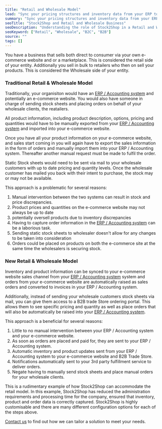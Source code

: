 ```yaml
---
title: "Retail and Wholesale Model"
lead: "Sync your pricing structures and inventory data from your ERP to both your wholesale and retail sales channels for better efficiency."
summary: "Sync your pricing structures and inventory data from your ERP to both your wholesale and retail sales channels for better efficiency."
seoTitle: "Stock2Shop and Retail and Wholesale Business"
seoDescription: "Understanding the role of Stock2Shop in a Retail and Wholesale business model"
seoKeyword: ["Retail", "Wholesale", "B2C", "B2B"]
source: ""
tags: []
---
```


You have a business that sells both direct to consumer via your own e-commerce website and or a marketplace.
This is considered the retail side of your entity.
Additionally you sell in bulk to retailers who then on sell your products.
This is considered the Wholesale side of your entity.

### Traditional Retail & Wholesale Model 
Traditionally, your organisiton would have an [ERP / Accounting system](/integrations) and potentially an e-commerce website. 
You would also have someone in charge of sending stock sheets and placing orders on behalf of your wholesale clients, the reatailers.

All product information, including product description, options, pricing and quantities would have to be manually exported 
from your [ERP / Accounting system](/integrations) and imported into your e-commerce website.

Once you have all your product information on your e-commerce website, and sales start coming in you 
will again have to export the sales information in the form of orders and manually import them into your ERP / Accounting system. 
Thereafter another manual request must be made to fulfil the order.

Static Stock sheets would need to be sent via mail to your wholesale customers with up to date pricing and quantity levels.
Once the wholesale customer has mailed you back with their intent to purchase, the stock may or may not be available.

This approach is a problematic for several reasons:

1. Manual intervention between the two systems can result in stock and price discrepancies.
2. Product prices and quantities on the e-commerce website may not always be up to date
3. potentially oversell products due to inventory discrepancies
4. Having to capture order information in the [ERP / Accounting system](/integrations) can be a laborious task.
5. Sending static stock sheets to wholesaler doesn't allow for any changes to be taken into consideration
6. Orders could be placed on products on both the e-commerce site at the same time the wholesalers is securing stock.


### New Retail & Wholesale Model
Inventory and product information can be synced to your e-commerce website sales channel from your [ERP / Accounting system](/integrations)
system and orders from your e-commerce website are automatically raised as sales orders and converted to invoices in your ERP / Accounting system.

Additionally, instead of sending your wholesale customers stock sheets via mail, you can give them access to a 
B2B trade Store ordering portal. This allows them to see specific pricing and quantity as well as place orders that will also be automatically 
be raised into your [ERP / Accounting system](/integrations).

This approach is a beneficial for several reasons:

1. Little to no manual intervention between your ERP / Accounting system and your e-commerce website.
2. As soon as orders are placed and paid for, they are sent to your ERP / Accounting system.
3. Automatic inventory and product updates sent from your ERP / Accounting system to your e-commerce website and B2B Trade Store.
4. Notifications automatically sent to your 3rd party fulfillment service to deliver orders.
5. Negate having to manually send stock sheets and place manual orders for your wholesale clients.

This is a rudimentary example of how Stock2Shop can accommodate the retail model. In this example, 
Stock2Shop has reduced the administration requirements and processing time for the company, ensured that inventory, 
product and order data is correctly captured. Stock2Shop is highly customisable and there are many different configuration options for each of the steps above.

[Contact us](/contact-us/) to find out how we can tailor a solution to meet your needs.